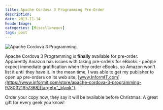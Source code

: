 ```yaml
---
title: Apache Cordova 3 Programming Pre-Order
description: 
date: 2013-11-14
headerImage: 
categories: [Miscellaneous]
tags: post
---
```


![Apache Cordova 3 Programming](images/covers/acp-cover-160.png)

Apache Cordova 3 Programming is **finally** available for pre-order. Apparently Amazon has issues with taking pre-orders for eBooks - people expect immediate gratification when they order eBooks, so Amazon won't list it until they have it. In the mean time, I was able to get my publisher to open up pre-orders on its web site, [www.InformIT.com](https://www.informit.com/store/apache-cordova-3-programming-9780321957368){target="_blank"}.

Order your copy now, they say it will be available before Christmas. A great gift for every geek you know!